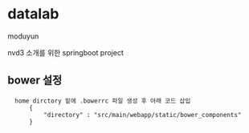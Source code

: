 # datalab
moduyun

nvd3 소개를 위한 springboot project

## bower 설정
      home dirctory 밑에 .bowerrc 파일 생성 후 아래 코드 삽입
          {
              "directory" : "src/main/webapp/static/bower_components"
          }
  
